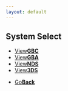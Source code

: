 ```yaml
---
layout: default
---
```


## System Select
<fourbutton>
<ul>
            <li><a href="">View<strong>GBC</strong></a></li>
            <li><a href="">View<strong>GBA</strong></a></li>
            <li><a href="">View<strong>NDS</strong></a></li>
            <li><a href="">View<strong>3DS</strong></a></li>
          </ul>
</fourbutton>

<onebutton>
<ul>
            <li><a href="[back](./)">Go<strong>Back</strong></a></li>
          </ul>
</onebutton>


